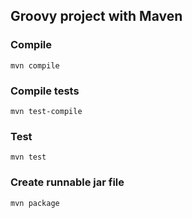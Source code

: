 ## Groovy project with Maven

### Compile
```
mvn compile
```

### Compile tests
```
mvn test-compile
```

### Test
```
mvn test
```

### Create runnable jar file
```
mvn package
```
